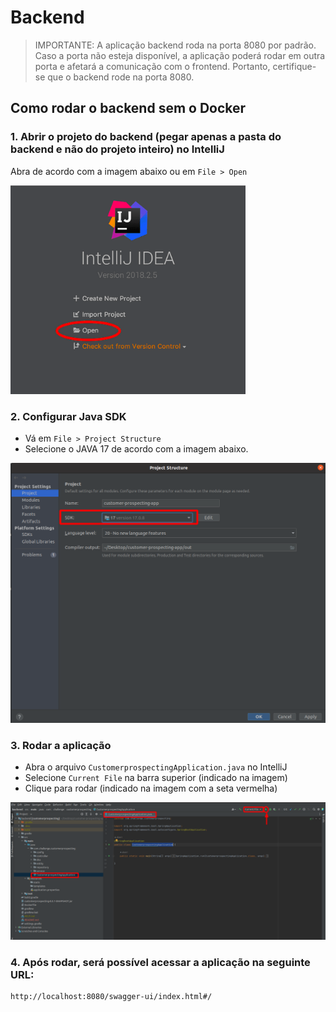 # Backend

> IMPORTANTE: A aplicação backend roda na porta 8080 por padrão. Caso a porta não esteja disponível, a aplicação poderá rodar em outra porta e afetará a comunicação com o frontend. Portanto, certifique-se que o backend rode na porta 8080.


## Como rodar o backend sem o Docker

### 1. Abrir o projeto do backend (pegar apenas a pasta do backend e não do projeto inteiro) no IntelliJ

Abra de acordo com a imagem abaixo ou em `File > Open`

![open_project.png](../images/open_project.png)

### 2. Configurar Java SDK

- Vá em `File > Project Structure`
- Selecione o JAVA 17 de acordo com a imagem abaixo.

![java_sdk.png](../images/java_sdk.png)


### 3. Rodar a aplicação

- Abra o arquivo `CustomerprospectingApplication.java` no IntelliJ
- Selecione `Current File` na barra superior (indicado na imagem)
- Clique para rodar (indicado na imagem com a seta vermelha)

![run_spring.png](../images/run_spring.png)


### 4. Após rodar, será possível acessar a aplicação na seguinte URL:

```
http://localhost:8080/swagger-ui/index.html#/
```